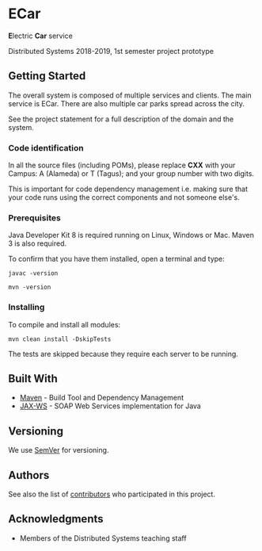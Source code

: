 # ECar

**E**lectric **Car** service

Distributed Systems 2018-2019, 1st semester project prototype

## Getting Started

The overall system is composed of multiple services and clients.
The main service is ECar. There are also multiple car parks spread across the city.

See the project statement for a full description of the domain and the system.


### Code identification

In all the source files (including POMs), please replace __CXX__ with your Campus: A (Alameda) or T (Tagus); and your group number with two digits.

This is important for code dependency management 
i.e. making sure that your code runs using the correct components and not someone else's.


### Prerequisites

Java Developer Kit 8 is required running on Linux, Windows or Mac.
Maven 3 is also required.

To confirm that you have them installed, open a terminal and type:

```
javac -version

mvn -version
```


### Installing

To compile and install all modules:

```
mvn clean install -DskipTests
```

The tests are skipped because they require each server to be running.


<!--
## Deployment

Add additional notes about how to deploy this on a live system
-->

## Built With

* [Maven](https://maven.apache.org/) - Build Tool and Dependency Management
* [JAX-WS](https://javaee.github.io/metro-jax-ws/) - SOAP Web Services implementation for Java

<!--
## Contributing

Please read [CONTRIBUTING.md](https://gist.github.com/PurpleBooth/b24679402957c63ec426) for details on our code of conduct, and the process for submitting pull requests to us.
-->


## Versioning

We use [SemVer](http://semver.org/) for versioning. 

<!--
For the versions available, see the [tags on this repository](https://github.com/your/project/tags). 
-->

## Authors

See also the list of [contributors](https://github.com/tecnico-distsys/proj19_1/contributors) who participated in this project.

<!--
## License

This project is licensed under the ? License - see the [LICENSE.md](LICENSE.md) file for details
-->


## Acknowledgments

* Members of the Distributed Systems teaching staff
